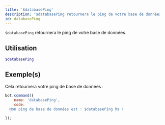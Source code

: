 ```yaml
---
title: '$databasePing'
description: '$databasePing retournera le ping de votre base de données.'
id: databasePing
---
```


`$databasePing` retournera le ping de votre base de données.

## Utilisation

```php
$databasePing
```

## Exemple(s)

Cela retournera votre ping de base de données :

```javascript
bot.command({
    name: 'databasePing',
    code: `
  Mon ping de base de données est : $databasePing Ms !
  `
});
```